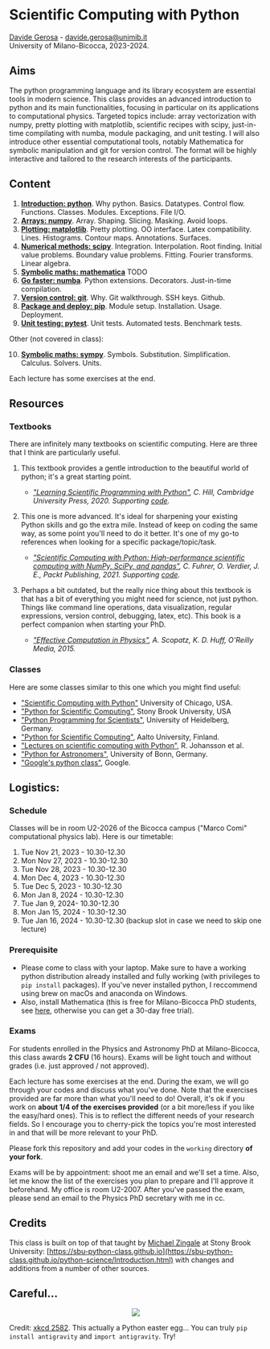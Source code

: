
# Scientific Computing with Python

[Davide Gerosa](https://davidegerosa.com/)  - davide.gerosa@unimib.it  
University of Milano-Bicocca, 2023-2024.

## Aims

The python programming language and its library ecosystem are essential tools in modern science. This class provides an advanced introduction to python and its main functionalities, focusing in particular on its applications to computational physics. Targeted topics include: array vectorization with numpy, pretty plotting with matplotlib, scientific recipes with scipy, just-in-time compilating with numba, module packaging, and unit testing. I will also introduce other essential computational tools, notably Mathematica for symbolic manipulation and git for version control. The format will be highly interactive and tailored to the research interests of the participants.

## Content

1. [**Introduction: python**](lectures/L01_python.ipynb). Why python. Basics. Datatypes. Control flow. Functions. Classes. Modules. Exceptions. File I/O. 
2. [**Arrays: numpy**](lectures/L02_numpy.ipynb). Array. Shaping. Slicing. Masking. Avoid loops. 
3. [**Plotting: matplotlib**](lectures/L03_matplotlib.ipynb). Pretty plotting. OO interface. Latex compatibility. Lines. Histograms. Contour maps. Annotations. Surfaces.
4. [**Numerical methods: scipy**](lectures/L04_scipy.ipynb). Integration. Interpolation. Root finding. Initial value problems. Boundary value problems. Fitting. Fourier transforms. Linear algebra.
5. [**Symbolic maths: mathematica**](TODO) TODO
6. [**Go faster: numba**](lectures/L06_numba.ipynb). Python extensions. Decorators. Just-in-time compilation.  
7. [**Version control: git**](lectures/L07_git.ipynb). Why. Git walkthrough. SSH keys. Github. 
8. [**Package and deploy: pip**](lectures/L08_pip.ipynb). Module setup. Installation. Usage. Deployment.
9. [**Unit testing: pytest**](lectures/L09_pytest.ipynb). Unit tests. Automated tests. Benchmark tests.

Other (not covered in class):

10. [**Symbolic maths: sympy**](lectures/L10_sympy.ipynb). Symbols. Substitution. Simplification. Calculus. Solvers. Units.


Each lecture has some exercises at the end.


## Resources

### Textbooks

There are infinitely many textbooks on scientific computing. Here are three that I think are particularly useful.

1. This textbook provides a gentle introduction to the beautiful world of python; it's a great starting point.
    - *["Learning Scientific Programming with Python"](https://www.cambridge.org/core/books/learning-scientific-programming-with-python/3D264483BC7B380A3059B3861C661237), C. Hill, Cambridge University Press, 2020. Supporting [code](https://scipython.com/).*

2. This one is more advanced. It's ideal for sharpening your existing Python skills and go the extra mile. Instead of keep on coding the same way, as some point you'll need to do it better. It's one of my go-to references when looking for a specific package/topic/task.
    - *["Scientific Computing with Python: High-performance scientific computing with NumPy, SciPy, and pandas"](https://www.packtpub.com/product/scientific-computing-with-python-second-edition/9781838822323), C. Fuhrer, O. Verdier, J. E., Packt Publishing, 2021. Supporting [code](https://github.com/PacktPublishing/Scientific-Computing-with-Python-Second-Edition).*

3. Perhaps a bit outdated, but the really nice thing about this textbook is that has a bit of everything you might need for science, not just python. Things like command line operations, data visualization, regular expressions, version control, debugging, latex, etc). This book is a perfect companion when starting your PhD.
    - *["Effective Computation in Physics"](https://www.oreilly.com/library/view/effective-computation-in/9781491901564/), A. Scopatz, K. D. Huff, O'Reilly Media, 2015.*

### Classes

Here are some classes similar to this one which you might find useful:

- ["Scientific Computing with Python"](https://github.com/caam37830/book) University of Chicago, USA.
- ["Python for Scientific Computing"](https://sbu-python-class.github.io/python-science/Introduction.html), Stony Brook University, USA
- ["Python Programming for Scientists"](https://astrofrog.github.io/py4sci/), University of Heidelberg, Germany.
- ["Python for Scientific Computing"](https://aaltoscicomp.github.io/python-for-scicomp/), Aalto University, Finland.
- ["Lectures on scientific computing with Python"](https://github.com/jrjohansson/scientific-python-lectures), R. Johansson et al.  
- ["Python for Astronomers"](https://astro.uni-bonn.de/~rschaaf/Python2008/), University of Bonn, Germany. 
- ["Google's python class"](https://developers.google.com/edu/python), Google. 


## Logistics:

### Schedule

Classes will be in room U2-2026 of the Bicocca campus ("Marco Comi" computational physics lab). Here is our timetable:

1. Tue Nov 21, 2023 - 10.30-12.30
2. Mon Nov 27, 2023 - 10.30-12.30
3. Tue Nov 28, 2023 - 10.30-12.30
4. Mon Dec 4, 2023 - 10.30-12.30
5. Tue Dec 5, 2023 - 10.30-12.30
6. Mon Jan 8, 2024 - 10.30-12.30
7. Tue Jan 9, 2024- 10.30-12.30
8. Mon Jan 15, 2024 - 10.30-12.30
9. Tue Jan 16, 2024 - 10.30-12.30 (backup slot in case we need to skip one lecture) 

### Prerequisite

- Please come to class with your laptop. Make sure to have a working python distribution already installed and fully working (with privileges to `pip install` packages). If you've never installed python, I reccommend using brew on macOs and anaconda on Windows.
- Also, install Mathematica (this is free for Milano-Bicocca PhD students, see [here](https://www.unimib.it/servizi/studenti-e-laureati/service-desk/software-campus), otherwise you can get a 30-day free trial).

### Exams

For students enrolled in the Physics and Astronomy PhD at Milano-Bicocca, this class awards **2 CFU** (16 hours).  Exams will be light touch and without grades (i.e. just approved / not approved). 

Each lecture has some exercises at the end. During the exam, we will go through your codes and discuss what you've done. Note that the exercises provided are far more than what you'll need to do! Overall, it's ok if you work on **about 1/4 of the exercises provided** (or a bit more/less if you like the easy/hard ones). This is to reflect the different needs of your research fields. So I encourage you to cherry-pick the topics you're most interested in and that will be more relevant to your PhD. 

Please fork this repository and add your codes in the `working` directory **of your fork**.

Exams will be by appointment: shoot me an email and we'll set a time. Also, let me know the list of the exercises you plan to prepare and I'll approve it beforehand. My office is room U2-2007. After you've passed the exam, please send an email to the Physics PhD secretary with me in cc. 


## Credits

This class is built on top of that taught by [Michael Zingale](https://github.com/zingale) at Stony Brook University: [https://sbu-python-class.github.io](https://sbu-python-class.github.io/python-science/Introduction.html) with changes and additions from a number of other sources. 

## Careful... 

<p align="center">
  <img src="https://imgs.xkcd.com/comics/python.png" />
</p>

Credit: [xkcd 2582](https://xkcd.com/353/). This actually a Python easter egg... You can truly `pip install antigravity` and `import antigravity`. Try!
